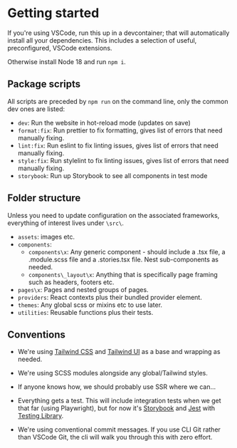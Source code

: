 # Getting started

If you're using VSCode, run this up in a devcontainer; that will automatically install all your dependencies. This includes a selection of useful, preconfigured, VSCode extensions.

Otherwise install Node 18 and run `npm i`.

## Package scripts

All scripts are preceded by `npm run` on the command line, only the common dev ones are listed:

- `dev`: Run the website in hot-reload mode (updates on save)
- `format:fix`: Run prettier to fix formatting, gives list of errors that need manually fixing.
- `lint:fix`: Run eslint to fix linting issues, gives list of errors that need manually fixing.
- `style:fix`: Run stylelint to fix linting issues, gives list of errors that need manually fixing.
- `storybook`: Run up Storybook to see all components in test mode

## Folder structure

Unless you need to update configuration on the associated frameworks, everything of interest lives under `\src\`.

- `assets`: images etc.
- `components`:
  - `components\x`: Any generic component - should include a .tsx file, a .module.scss file and a .stories.tsx file. Nest sub-components as needed.
  - `components\_layout\x`: Anything that is specifically page framing such as headers, footers etc.
- `pages\x`: Pages and nested groups of pages.
- `providers`: React contexts plus their bundled provider element.
- `themes`: Any global scss or mixins etc to use later.
- `utilities`: Reusable functions plus their tests.

## Conventions

- We're using [Tailwind CSS](https://tailwindcss.com/) and [Tailwind UI](https://tailwindui.com/) as a base and wrapping as needed.

- We're using SCSS modules alongside any global/Tailwind styles.

- If anyone knows how, we should probably use SSR where we can...

- Everything gets a test. This will include integration tests when we get that far (using Playwright), but for now it's [Storybook](https://storybook.js.org/) and [Jest](https://jestjs.io/) with [Testing Library](https://testing-library.com/docs/react-testing-library/intro/).

- We're using conventional commit messages. If you use CLI Git rather than VSCode Git, the cli will walk you through this with zero effort.
